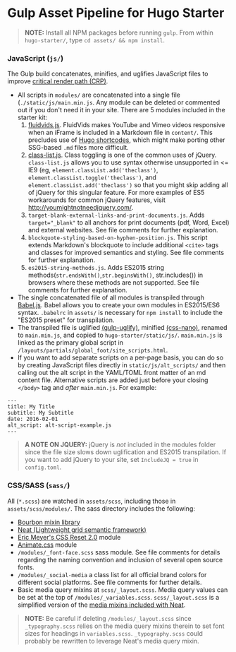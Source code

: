 # Gulp Asset Pipeline for Hugo Starter

> **NOTE:** Install all NPM packages before running `gulp`. From within `hugo-starter/`, type `cd assets/ && npm install`.

### JavaScript (`js/`)

The Gulp build concatenates, minifies, and uglifies JavaScript files to improve [critical render path (CRP)](https://developers.google.com/web/fundamentals/performance/critical-rendering-path/?hl=en).

* All scripts in `modules/` are concatenated into a single file (`./static/js/main.min.js`. Any module can be deleted or commented out if you don't need it in your site. There are 5 modules included in the starter kit:
    1. [fluidvids.js](https://github.com/toddmotto/fluidvids). FluidVids makes YouTube and Vimeo videos responsive when an iFrame is included in a Markdown file in `content/`. This precludes use of [Hugo shortcodes](http://gohugo.io/extras/shortcodes/), which might make porting other SSG-based `.md` files more difficult.
    2. [class-list.js](https://github.com/eligrey/classList.js/). Class toggling is one of the common uses of jQuery. `class-list.js` allows you to use syntax otherwise unsupported in <= IE9 (eg, `element.classList.add('theclass')`, `element.classList.toggle('theclass')`, and `element.classList.add('theclass')` so that you might skip adding all of jQuery for this singular feature. For more examples of ES5 workarounds for common jQuery features, visit <http://youmightnotneedjquery.com/>.
    3. `target-blank-external-links-and-print-documents.js`. Adds `target="_blank"` to all anchors for print documents (pdf, Word, Excel) and external websites. See file comments for further explanation.
    4. `blockquote-styling-based-on-hyphen-position.js`. This script extends Markdown's blockquote to include additional `<cite>` tags and classes for improved semantics and styling. See file comments for further explanation.
    5. `es2015-string-methods.js`. Adds ES2015 string methods(`str.endsWith()`,`str.beginsWith()`, str.includes()) in browsers where these methods are not supported. See file comments for further explanation.
* The single concatenated file of all modules is transpiled through [Babel.js](https://babeljs.io/). Babel allows you to create your own modules in ES2015/ES6 syntax. `.babelrc` in `assets/` is necessary for `npm install` to include the "ES2015 preset" for transpilation.
* The transpiled file is uglified [(gulp-uglify)](https://www.npmjs.com/package/gulp-uglify), minified [(css-nano)](https://github.com/ben-eb/gulp-cssnano), renamed to `main.min.js`, and copied to `hugo-starter/static/js/`. `main.min.js` is linked as the primary global script in `/layouts/partials/global_foot/site_scripts.html`.
* If you want to add separate scripts on a per-page basis, you can do so by creating JavaScript files directly in `static/js/alt_scripts/` and then calling out the alt script in the YAML/TOML front matter of an md content file. Alternative scripts are added just before your closing `</body>` tag and *after* `main.min.js`. For example:

```
---
title: My Title
subtitle: My Subtitle
date: 2016-02-01
alt_script: alt-script-example.js
---
```

> **A NOTE ON JQUERY:** jQuery is *not* included in the modules folder since the file size slows down uglification and ES2015 transpilation. If you want to add jQuery to your site, set `IncludeJQ = true` in `config.toml`.

### CSS/SASS (`sass/`)

All (`*.scss`) are watched in `assets/scss`, including those in `assets/scss/modules/`. The sass directory includes the following:

* [Bourbon mixin library](http://bourbon.io/docs/)
* [Neat (Lightweight grid semantic framework)](http://thoughtbot.github.io/neat-docs/latest/)
* [Eric Meyer's CSS Reset 2.0](http://meyerweb.com/eric/tools/css/reset/) module
* [Animate.css](https://daneden.github.io/animate.css/) module
* `/modules/_font-face.scss` sass module. See file comments for details regarding the naming convention and inclusion of several open source fonts.
* `/modules/_social-media` a class list for all official brand colors for different social platforms. See file comments for further details.
* Basic media query mixins at `scss/_layout.scss`. Media query values can be set at the top of `/modules/_variables.scss`. `scss/_layout.scss` is a simplified version of the [media mixins included with Neat](http://thoughtbot.github.io/neat-docs/latest/#media).

> **NOTE:** Be careful if deleting `/modules/_layout.scss` since `_typography.scss` relies on the media query mixins therein to set font sizes for headings in `variables.scss`. `_typography.scss` could probably be rewritten to leverage Neat's media query mixin.
